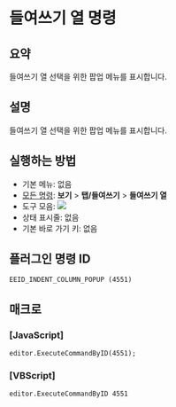# 들여쓰기 열 명령

## 요약

들여쓰기 열 선택을 위한 팝업 메뉴를 표시합니다.

## 설명

들여쓰기 열 선택을 위한 팝업 메뉴를 표시합니다.

## 실행하는 방법

- 기본 메뉴: 없음
- [모든 명령](../tools/all_commands): **보기** \> **탭/들여쓰기** \> **들여쓰기 열**
- 도구 모음:
![](../../images/indent_column24x16..png)
- 상태 표시줄: 없음
- 기본 바로 가기 키: 없음

## 플러그인 명령 ID

```
EEID_INDENT_COLUMN_POPUP (4551)
```

## 매크로

### \[JavaScript\]

```
editor.ExecuteCommandByID(4551);
```

### \[VBScript\]

```
editor.ExecuteCommandByID 4551
```
